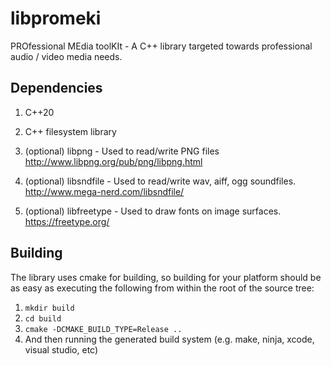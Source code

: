 # libpromeki

PROfessional MEdia toolKIt - A C++ library targeted towards professional audio / video media needs.

## Dependencies
1. C++20
1. C++ filesystem library

1. (optional) libpng - Used to read/write PNG files  
  http://www.libpng.org/pub/png/libpng.html

1. (optional) libsndfile - Used to read/write wav, aiff, ogg soundfiles.  
  http://www.mega-nerd.com/libsndfile/

1. (optional) libfreetype - Used to draw fonts on image surfaces.  
  https://freetype.org/

## Building
The library uses cmake for building, so building for your platform should be as easy as
executing the following from within the root of the source tree:
1. `mkdir build`
1. `cd build`
1. `cmake -DCMAKE_BUILD_TYPE=Release ..`
1. And then running the generated build system (e.g. make, ninja, xcode, visual studio, etc)

